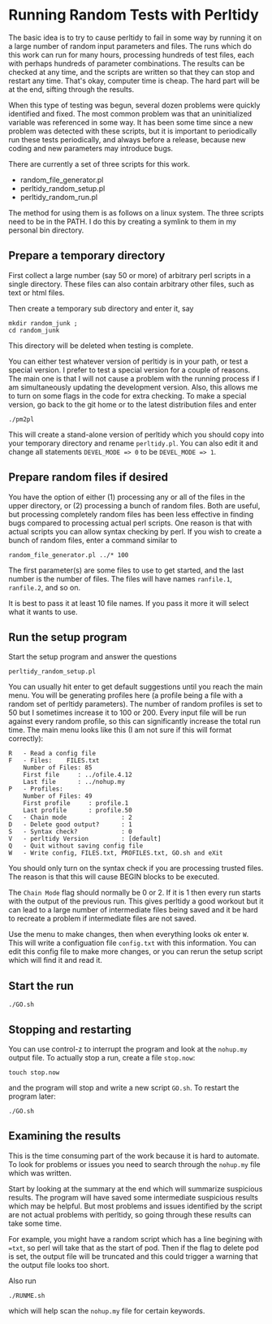 # Running Random Tests with Perltidy

The basic idea is to try to cause perltidy to fail in some way by running it on
a large number of random input parameters and files.  The runs which do this
work can run for many hours, processing hundreds of test files, each with
perhaps hundreds of parameter combinations.  The results can be checked at any
time, and the scripts are written so that they can stop and restart any time.
That's okay, computer time is cheap.  The hard part will be at the end, sifting
through the results.

When this type of testing was begun, several dozen problems were quickly
identified and fixed.  The most common problem was that an uninitialized
variable was referenced in some way.  It has been some time since a new problem
was detected with these scripts, but it is important to periodically run these
tests periodically, and always before a release, because new coding and new
parameters may introduce bugs.

There are currently a set of three scripts for this work.

 -  random\_file\_generator.pl
 -  perltidy\_random\_setup.pl
 -  perltidy\_random\_run.pl

The method for using them is as follows on a linux system.  The three scripts
need to be in the PATH.  I do this by creating a symlink to them in my
personal bin directory.

## Prepare a temporary directory

First collect a large number (say 50 or more) of arbitrary perl scripts in a
single directory.  These files can also contain arbitrary other files, such as
text or html files.

Then create a temporary sub directory and enter it, say

```
mkdir random_junk ; 
cd random_junk
```

This directory will be deleted when testing is complete.

You can either test whatever version of perltidy is in your path, or test a
special version.  I prefer to test a special version for a couple of reasons.
The main one is that I will not cause a problem with the running process if I
am simultaneously updating the development version.  Also, this allows me to
turn on some flags in the code for extra checking.  To make a special version,
go back to the git home or to the latest distribution files and enter

```
./pm2pl
```

This will create a stand-alone version of perltidy which you should copy into your temporary
directory and rename ```perltidy.pl```.  You can also edit it and change all statements ```DEVEL_MODE => 0```
to be ```DEVEL_MODE => 1```.

## Prepare random files if desired

You have the option of either (1) processing any or all of the files in the
upper directory, or (2) processing a bunch of random files.  Both are useful,
but processing completely random files has been less effective in finding bugs
compared to processing actual perl scripts.  One reason is that with actual
scripts you can allow syntax checking by perl.  If you wish to create a bunch
of random files, enter a command similar to

```
random_file_generator.pl ../* 100
```

The first parameter(s) are some files to use to get started, and the last number is the number of files.
The files will have names ```ranfile.1```, ```ranfile.2```, and so on.

It is best to pass it at least 10 file names.  If you pass it more it will select what it wants to use.

## Run the setup program

Start the setup program and answer the questions

```
perltidy_random_setup.pl
```

You can usually hit enter to get default suggestions until you reach the main
menu.  You will be generating profiles here (a profile being a file with a
random set of perltidy parameters). The number of random profiles is set to 50
but I sometimes increase it to 100 or 200.  Every input file will be run
against every random profile, so this can significantly increase the total run
time. The main menu looks like this (I am not sure if this will format correctly):

```
R   - Read a config file
F   - Files:    FILES.txt
    Number of Files: 85
    First file     : ../ofile.4.12
    Last file      : ../nohup.my
P   - Profiles: 
    Number of Files: 49
    First profile     : profile.1
    Last profile      : profile.50
C   - Chain mode               : 2
D   - Delete good output?      : 1
S   - Syntax check?            : 0
V   - perltidy Version         : [default]
Q   - Quit without saving config file
W   - Write config, FILES.txt, PROFILES.txt, GO.sh and eXit
```

You should only turn on the syntax check if you are processing trusted files.
The reason is that this will cause BEGIN blocks to be executed.

The ```Chain Mode``` flag should normally be 0 or 2.  If it is 1 then every run
starts with the output of the previous run. This gives perltidy a good workout
but it can lead to a large number of intermediate files being saved and it be
hard to recreate a problem if intermediate files are not saved.

Use the menu to make changes, then when everything looks ok enter ```W```. This
will write a configuation file ```config.txt``` with this information.  You can
edit this config file to make more changes, or you can rerun the setup script
which will find it and read it.

## Start the run

```
./GO.sh
```

## Stopping and restarting

You can use control-z to interrupt the program and look at the ```nohup.my``` output file.
To actually stop a run, create a file ```stop.now```:

```
touch stop.now
```

and the program will stop and write a new script ```GO.sh```.  To restart the program later:

```
./GO.sh
``` 

## Examining the results

This is the time consuming part of the work because it is hard to automate.  To
look for problems or issues you need to search through the ```nohup.my``` file
which was written.  

Start by looking at the summary at the end which will summarize suspicious
results.  The program will have saved some intermediate suspicious results
which may be helpful.  But most problems and issues identified by the script
are not actual problems with perltidy, so going through these results can take
some time.

For example, you might have a random script which has a line begining with
```=txt```, so perl will take that as the start of pod.  Then if the flag to
delete pod is set, the output file will be truncated and this could trigger a
warning that the output file looks too short.

Also run

```
./RUNME.sh
```

which will help scan the ```nohup.my``` file for certain keywords.  

